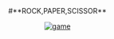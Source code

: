 <div align="center">
#**ROCK,PAPER,SCISSOR**

<a href="https://imgbb.com/"><img src="https://i.ibb.co/9VhMQMW/game.png" alt="game" border="0"></a>

 
